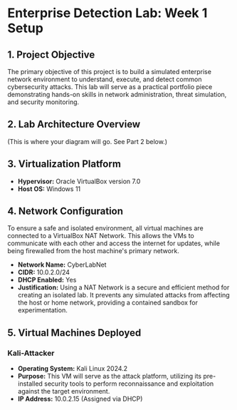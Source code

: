 # Enterprise Detection Lab: Week 1 Setup

  ## 1. Project Objective

  The primary objective of this project is to build a simulated enterprise network environment to
  understand, execute, and detect common cybersecurity attacks. This lab will serve as a practical
  portfolio piece demonstrating hands-on skills in network administration, threat simulation, and
  security monitoring.

  ## 2. Lab Architecture Overview

  (This is where your diagram will go. See Part 2 below.)

  ## 3. Virtualization Platform

  *   **Hypervisor:** Oracle VirtualBox version 7.0
  *   **Host OS:** Windows 11

  ## 4. Network Configuration

  To ensure a safe and isolated environment, all virtual machines are connected to a VirtualBox NAT
  Network. This allows the VMs to communicate with each other and access the internet for updates,
  while being firewalled from the host machine's primary network.

  *   **Network Name:** CyberLabNet
  *   **CIDR:** 10.0.2.0/24
  *   **DHCP Enabled:** Yes
  *   **Justification:** Using a NAT Network is a secure and efficient method for creating an
  isolated lab. It prevents any simulated attacks from affecting the host or home network, providing
   a contained sandbox for experimentation.

  ## 5. Virtual Machines Deployed

  ### Kali-Attacker
  *   **Operating System:** Kali Linux 2024.2
  *   **Purpose:** This VM will serve as the attack platform, utilizing its pre-installed security
  tools to perform reconnaissance and exploitation against the target environment.
  *   **IP Address:** 10.0.2.15 (Assigned via DHCP)
